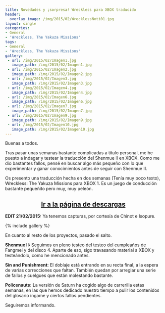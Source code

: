 ```yaml
---
title: Novedades y ¡sorpresa! Wreckless para XBOX traducido
header:
  overlay_image: /img/2015/02/WrecklessNoti01.jpg
layout: single
categories:
- General
- 'Wreckless, The Yakuza Missions'
tags:
- General
- 'Wreckless, The Yakuza Missions'
gallery:
 - url: /img/2015/02/Imagen1.jpg
   image_path: /img/2015/02/Imagen1.jpg
 - url: /img/2015/02/Imagen2.jpg
   image_path: /img/2015/02/Imagen2.jpg
 - url: /img/2015/02/Imagen3.jpg
   image_path: /img/2015/02/Imagen3.jpg
 - url: /img/2015/02/Imagen4.jpg
   image_path: /img/2015/02/Imagen4.jpg
 - url: /img/2015/02/Imagen6.jpg
   image_path: /img/2015/02/Imagen6.jpg
 - url: /img/2015/02/Imagen7.jpg
   image_path: /img/2015/02/Imagen7.jpg
 - url: /img/2015/02/Imagen9.jpg
   image_path: /img/2015/02/Imagen9.jpg
 - url: /img/2015/02/Imagen10.jpg
   image_path: /img/2015/02/Imagen10.jpg
---
```

Buenas a todos.

Tras pasar unas semanas bastante complicadas a título personal, me he puesto a 
indagar y testear la traducción del Shenmue II en XBOX. Como me dio bastantes fallos, 
pensé en buscar algo más pequeño con lo que experimentar y ganar conocimientos antes 
de seguir con Shenmue II.

Os presento una traducción hecha en dos semanas (Tenía muy poco texto), Wreckless: 
The Yakuza Missions para XBOX 1. Es un juego de conducción bastante pequeñito pero muy, 
muy peleón.

<h2 style="text-align: center;"><strong><a href="http://tiovictor.romhackhispano.org/wreckless-the-yakuza-missions-para-xbox/">Ir a la página de descargas</a></strong></h2>

**EDIT 21/02/2015:** Ya tenemos capturas, por cortesía de Chinot e Isopure.

{% include gallery %}

En cuanto al resto de los proyectos, pasado el salto.

<!--more-->

**Shenmue II:** Seguimos en pleno testeo del testeo del cumpleaños de Fangmei y del 
disco 4. Aparte de eso, sigo travasando material a XBOX y testeándolo, como he mencionado 
antes.

**Sin and Punishment:** El doblaje está entrando en su recta final, a la espera de varias 
correcciones que faltan. También quedan por arreglar una serie de fallos y cuelgues que 
están molestando bastante.

**Policenauts:** La versión de Saturn ha cogido algo de carrerilla estas semanas, en las 
que hemos dedicado nuestro tiempo a pulir los contenidos del glosario ingame y ciertos fallos 
pendientes.

Seguiremos informando.
